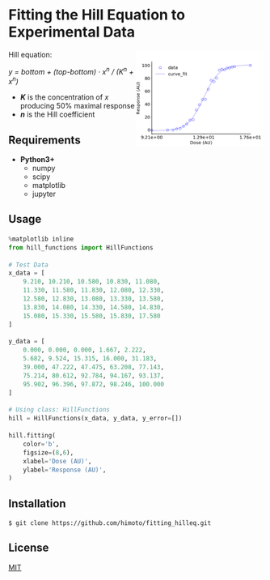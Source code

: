 # Fitting the Hill Equation to Experimental Data
<img align="right" src=hill_fitting.png width=50%>

Hill equation:<br>

*y = bottom + (top-bottom) · x<sup>n</sup> / (K</sub><sup>n</sup> + x<sup>n</sup>)*

- ***K*** is the concentration of *x* producing 50% maximal response
- ***n*** is the Hill coefficient

## Requirements
- **Python3+**
    - numpy
    - scipy
    - matplotlib
    - jupyter

## Usage


```python
%matplotlib inline
from hill_functions import HillFunctions

# Test Data
x_data = [
    9.210, 10.210, 10.580, 10.830, 11.080,
    11.330, 11.580, 11.830, 12.080, 12.330,
    12.580, 12.830, 13.080, 13.330, 13.580,
    13.830, 14.080, 14.330, 14.580, 14.830,
    15.080, 15.330, 15.580, 15.830, 17.580
]

y_data = [
    0.000, 0.000, 0.000, 1.667, 2.222,
    5.682, 9.524, 15.315, 16.000, 31.183,
    39.000, 47.222, 47.475, 63.208, 77.143,
    75.214, 80.612, 92.784, 94.167, 93.137,
    95.902, 96.396, 97.872, 98.246, 100.000
]

# Using class: HillFunctions
hill = HillFunctions(x_data, y_data, y_error=[])

hill.fitting(
    color='b',
    figsize=(8,6),
    xlabel='Dose (AU)',
    ylabel='Response (AU)',
)
```

## Installation
    $ git clone https://github.com/himoto/fitting_hilleq.git


## License
[MIT](/LICENSE)
